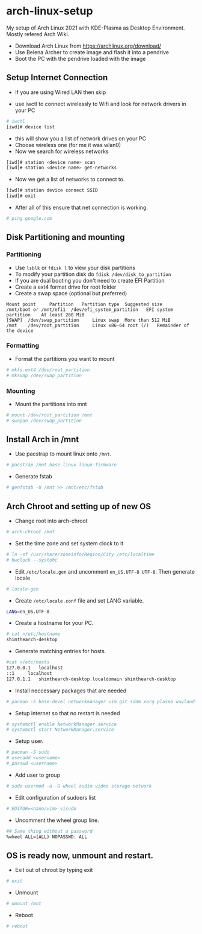 # arch-linux-setup
My setup of Arch Linux 2021 with KDE-Plasma as Desktop Environment.
Mostly refered Arch Wiki.

- Download Arch Linux from https://archlinux.org/download/
- Use Belena Archer to create image and flash it into a pendrive 
- Boot the PC with the pendrive loaded with the image

## Setup Internet Connection

- If you are using Wired LAN then skip

- use iwctl to connect wirelessly to Wifi and look for network drivers in your PC
```bash
# iwctl
[iwd]# device list
```
- this will show you a list of network drives on your PC
- Choose wireless one (for me it was wlan0)
- Now we search for wireless networks
```bash
[iwd]# station <device name> scan
[iwd]# station <device name> get-networks
```
- Now we get a list of networks to connect to. 
```bash
[iwd]# station device connect SSID
[iwd]# exit
```
- After all of this ensure that net connection is working.
```bash
# ping google.com
```

## Disk Partitioning and mounting


### Partitioning

- Use `lsblk` or `fdisk l` to view your disk partitions
- To modify your partition disk do `fdisk /dev/disk_to_partition`
- If you are dual booting you don't need to create EFI Partition
- Create a ext4 format drive for root folder
- Create a swap space (optional but preferred)
```
Mount point 	Partition 	Partition type 	Suggested size
/mnt/boot or /mnt/efi1 	/dev/efi_system_partition 	EFI system partition 	At least 260 MiB
[SWAP] 	/dev/swap_partition 	Linux swap 	More than 512 MiB
/mnt 	/dev/root_partition 	Linux x86-64 root (/) 	Remainder of the device 
```

### Formatting
- Format the partitions you want to mount
```bash
# mkfs.ext4 /dev/root_partition
# mkswap /dev/swap_partition
```

### Mounting
- Mount the partitions into mnt
```bash 
# mount /dev/root_partition /mnt
# swapon /dev/swap_partition
```

## Install Arch in /mnt

- Use pacstrap to mount linux onto `/mnt`.

```bash
# pacstrap /mnt base linux linux-firmware
```

- Generate fstab
```bash
# genfstab -U /mnt >> /mnt/etc/fstab
```

## Arch Chroot and setting up of new OS

- Change root into arch-chroot
```bash
# arch-chroot /mnt
```

- Set the time zone and set system clock to it
```bash
# ln -sf /usr/share/zoneinfo/Region/City /etc/localtime
# hwclock --systohc
```

- Edit `/etc/locale.gen` and uncomment `en_US.UTF-8 UTF-8`. Then generate locale
```bash
# locale-gen
```
- Create `/etc/locale.conf` file and set LANG variable.
```bash
LANG=en_US.UTF-8
```
- Create a hostname for your PC.
```bash
# cat >/etc/hostname
shimthearch-desktop
```

- Generate matching entries for hosts.
```bash
#cat >/etc/hosts
127.0.0.1	localhost
::1		localhost
127.0.1.1	shimthearch-desktop.localdomain	shimthearch-desktop
```

- Install neccessary packages that are needed
```bash
# pacman -S base-devel networkmanager vim git sddm xorg plasma wayland-session os-prober grub wpa_supplicant wireless_tools network-manager-applet gnome-keyring
```

- Setup internet so that no restart is needed
```bash
# systemctl enable NetworkManager.service
# systemctl start NetworkManager.service
```
- Setup user.
```bash
# pacman -S sudo
# useradd <username>
# passwd <username>
```
- Add user to group
```bash
# sudo usermod -a -G wheel audio video storage network
```

- Edit configuration of sudoers list
```bash
# EDITOR=<nano/vim> visudo
```
- Uncomment the wheel group line. 
```bash
## Same thing without a password
%wheel ALL=(ALL) NOPASSWD: ALL
``` 
## OS is ready now, unmount and restart.

- Exit out of chroot by typing exit
```bash
# exit
```
- Unmount
```bash
# umount /mnt
```
- Reboot
```bash
# reboot
```

